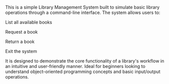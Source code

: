 This is a simple Library Management System built to simulate basic library operations through a command-line interface. The system allows users to:

List all available books

Request a book

Return a book

Exit the system

It is designed to demonstrate the core functionality of a library's workflow in an intuitive and user-friendly manner. Ideal for beginners looking to understand object-oriented programming concepts and basic input/output operations.

